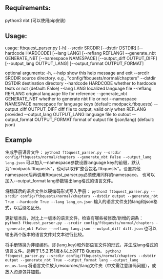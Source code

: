 ## Requirements:
python3
nbt (可以使用pip安装)

## Usage:
usage: ftbquest_parser.py [-h] --srcdir SRCDIR [--dstdir DSTDIR]
                          [--hardcode HARDCODE] [--lang LANG]
                          [--reflang REFLANG] --generate_nbt GENERATE_NBT
                          [--namespace NAMESPACE] [--output_diff OUTPUT_DIFF]
                          [--output_lang OUTPUT_LANG]
                          [--output_format OUTPUT_FORMAT]

optional arguments:
  -h, --help            show this help message and exit
  --srcdir SRCDIR       source directory. e.g.,
                        "config/ftbquests/normal/chapters"
  --dstdir DSTDIR       destination directory
  --hardcode HARDCODE   whether to hardcode texts or not (default: False)
  --lang LANG           localized language file
  --reflang REFLANG     original language file for reference
  --generate_nbt GENERATE_NBT
                        whether to generate nbt file or not
  --namespace NAMESPACE
                        namespace for language keys (default:
                        modpack.ftbquests)
  --output_diff OUTPUT_DIFF
                        diff file to output, valid only when REFLANG provided
  --output_lang OUTPUT_LANG
                        language file to outout
  --output_format OUTPUT_FORMAT
                        format of output file (json/lang) (default: json)

## Example

生成手册语言文件：
```python3 ftbquest_parser.py --srcdir config/ftbquests/normal/chapters --generate_nbt False --output_lang lang.json```
可以加入--namespace参数设置language key的前缀，默认为"modpack.ftbquests"，也可以取作"整合包名.ftbquests"。设置其他namespace后再调用ftbquest_parser.py必须使用同样的namespace。
也可以加入--output_format lang参数输出lang格式的语言文件。

将翻译后的语言文件以硬编码形式写入手册：
```python3 ftbquest_parser.py --srcdir config/ftbquests/normal/chapters --dstdir output --generate_nbt True --hardcode True --lang lang_cn.json```
输入的语言文件支持lang和json格式，以后缀名区分。

更新版本后，对比上一版本的语言文件，检查有哪些被修改/新增的词条：
```python3 ftbquest_parser.py --srcdir config/ftbquests/normal/chapters --generate_nbt False --reflang lang.json --output_diff diff.json```
也可以输出两个版本的语言文件对文本进行比较。

将手册转换为非硬编码，即{lang.key}和外部语言文件的形式，并生成lang格式的语言文件。适用于1.5.2.151版本以上的FTB Quests。
```python3 ftbquest_parser.py --srcdir config/ftbquests/normal/chapters --dstdir output --generate_nbt True --output_format lang --output_lang en_us.lang```
将语言文件放入resources/<namespace>/lang文件夹（中文需注意编码问题），或放入资源包并加载。
